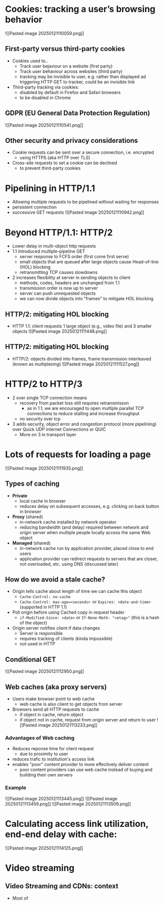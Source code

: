 # Cookies: tracking a user’s browsing behavior
![[Pasted image 20250121110059.png]]
## First-party versus third-party cookies
- Cookies used to..
	- Track user bejaviour on a website (first party)
	- Track user behaviour across websites (third party)
	- tracking may be invisible to user, e.g. rather than displayed ad triggering HTTP GET to tracker, could be an invisible link
- Third-party tracking via cookies:
	- disabled by default in Firefox and Safari browsers
	- to be disabled in Chrome
## GDPR (EU General Data Protection Regulation)
![[Pasted image 20250121110541.png]]
## Other security and privacy considerations
- Cookie requests can be sent over a secure connection, i.e. encrypted
	- using HTTPS (aka HTTP over TLS)
- Cross-site requests to set a cookie can be declined
	- to prevent third-party cookies
# Pipelining in HTTP/1.1
- Allowing multiple requests to be pipelined without waiting for responses
- persistent connection
- successive GET requests
![[Pasted image 20250121110942.png]]
# Beyond HTTP/1.1: HTTP/2
- Lower delay in multi-object http requests
- 1.1 introduced multiple-pipeline GET
	- server response to FCFS order (first come first serve)
	- small objects that are queued after large objects cause Head-of-line (HOL) blocking
	- retransmitting TCP causes slowdowns
- 2 increases flexibility at server in sending objects to client
	- methods, codes, headers are unchanged from 1.1
	- transmission order is now up to server
	- server can push unrequested objects
	- we can now divide objects into "frames" to mitigate HOL blocking
## HTTP/2: mitigating HOL blocking
- HTTP 1.1: client requests 1 large object (e.g., video file) and 3 smaller objects
![[Pasted image 20250121111448.png]]
## HTTP/2: mitigating HOL blocking
- HTTP/2: objects divided into frames, frame transmission interleaved (known as multiplexing)
![[Pasted image 20250121111527.png]]
# HTTP/2 to HTTP/3
- 2 over single TCP connection means
	- recovery from packet loss still requires retransmisson
		- as in 1.1, we are encouraged to open multiple parallel TCP connections to reduce stalling and increase throughput
	- no security over tcp
- 3 adds security, object error and congestion protocol (more pipelining) over Quick UDP internet Connections or QUIC
	- More on 3 in transport layer

# Lots of requests for loading a page
![[Pasted image 20250121111935.png]]
## Types of caching
- **Private**
	- local cache in browser
	- reduces delay on subsequent accesses, e.g. clicking on back button in browser
- **Proxy** (shared)
	- in-network cache installed by network operator
	- reducing bandwidth (and delay) required between network and origin server when multiple people locally access the same Web object
- **Managed** (shared)
	- in-network cache run by application provider, placed close to end users
	- application provider can redirect requests to servers that are closer, not overloaded, etc. using DNS (discussed later)
## How do we avoid a stale cache?
- Origin tells cache about length of time we can cache this object
	- `Cache-Control: no-cache`
	- `Cache-Control: max-age=<seconds> `or `Expires: <date-and-time> `(supported in HTTP 1.1)
- Poll origin before using Cached copy in request header
	- `if-Modified-Since: <date>` or `If-None-Math: "<etag>"` (this is a hash of the object)
- Origin server notifies client if data changes 
	- Server is responsible
	- requires tracking of clients (kinda impossible)
	- not used in HTTP
## Conditional GET
![[Pasted image 20250121112950.png]]
## Web caches (aka proxy servers)
- Users make browser point to web cache
	- web cache is also client to get objects from server
- Browsers send all HTTP requests to cache
	- if object in cache, return object
	- if object not in cache, request from origin server and return to user
![[Pasted image 20250121113233.png]]
### Advantages of Web caching
- Reduces reponse time for client request
	- due to proximity to user
- reduces trafic to institution's access link
- enables "poor" content provider to more effectively deliver content
	- poor content providers can use web cache instead of buying and building their own servers
### Example
![[Pasted image 20250121113445.png]]
![[Pasted image 20250121113459.png]]
![[Pasted image 20250121113509.png]]
# Calculating access link utilization, end-end delay with cache:
![[Pasted image 20250121114125.png]]
# Video streaming
## Video Streaming and CDNs: context
- Most of 